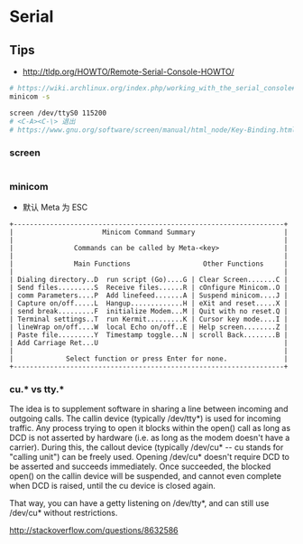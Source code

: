 # Serial


## Tips
* http://tldp.org/HOWTO/Remote-Serial-Console-HOWTO/
```bash
# https://wiki.archlinux.org/index.php/working_with_the_serial_console#Command_line
minicom -s

screen /dev/ttyS0 115200
# <C-A><C-\> 退出
# https://www.gnu.org/software/screen/manual/html_node/Key-Binding.html#Key-Binding
```

### screen

```bash

```

### minicom

* 默认 Meta 为 ESC

```
+-------------------------------------------------------------------+
|                      Minicom Command Summary                      |
|                                                                   |
|               Commands can be called by Meta-<key>                |
|                                                                   |
|               Main Functions                  Other Functions     |
|                                                                   |
| Dialing directory..D  run script (Go)....G | Clear Screen.......C |
| Send files.........S  Receive files......R | cOnfigure Minicom..O |
| comm Parameters....P  Add linefeed.......A | Suspend minicom....J |
| Capture on/off.....L  Hangup.............H | eXit and reset.....X |
| send break.........F  initialize Modem...M | Quit with no reset.Q |
| Terminal settings..T  run Kermit.........K | Cursor key mode....I |
| lineWrap on/off....W  local Echo on/off..E | Help screen........Z |
| Paste file.........Y  Timestamp toggle...N | scroll Back........B |
| Add Carriage Ret...U                                              |
|                                                                   |
|             Select function or press Enter for none.              |
+-------------------------------------------------------------------+
```


### cu.* vs tty.*

The idea is to supplement software in sharing a line between incoming and outgoing calls. The callin device (typically /dev/tty*) is used for incoming traffic. Any process trying to open it blocks within the open() call as long as DCD is not asserted by hardware (i.e. as long as the modem doesn't have a carrier). During this, the callout device (typically /dev/cu* -- cu stands for "calling unit") can be freely used. Opening /dev/cu* doesn't require DCD to be asserted and succeeds immediately. Once succeeded, the blocked open() on the callin device will be suspended, and cannot even complete when DCD is raised, until the cu device is closed again.

That way, you can have a getty listening on /dev/tty*, and can still use /dev/cu* without restrictions.

http://stackoverflow.com/questions/8632586

